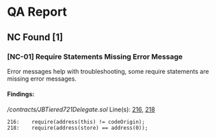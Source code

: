 # QA Report
## NC Found [1]

### [NC-01] Require Statements Missing Error Message

Error messages help with troubleshooting, some require statements are missing error messages.

#### Findings:

*/contracts/JBTiered721Delegate.sol*
Line(s): [216](https://github.com/jbx-protocol/juice-nft-rewards/blob/main/contracts/JBTiered721Delegate.sol#L216), [218](https://github.com/jbx-protocol/juice-nft-rewards/blob/main/contracts/JBTiered721Delegate.sol#L218)
```solidity
216:	require(address(this) != codeOrigin);
218:	require(address(store) == address(0));
```